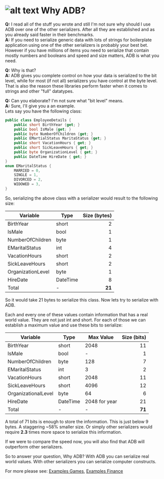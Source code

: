 # ![alt text](http://cdn.3volve.io/adb/images/logo/0.5x/logo@0.5x.png "ADB Logo")   Why ADB?

**Q:** I read all of the stuff you wrote and still I'm not sure why should I use ADB over one of the other serializers. After all they are established and as you already said faster in their benchmarks.  
**A:** If you need to serialize generic data with lots of strings for boilerplate application using one of the other serializers is probably your best bet. However if you have millions of items you need to serialize that contain mostly numbers and booleans and speed and size matters, ADB is what you need.

**Q:** Why is that?   
**A:** ADB gives you complete control on how your data is serialized to the bit level, while for most (if not all) serializers you have control at the byte level. That is also the reason these libraries perform faster when it comes to strings and other "full" datatypes.

**Q:** Can you elaborate? I'm not sure what "bit level" means.  
**A:** Sure, I'll give you a an example.  
Lets say you have the following class:

```C#
public class EmployeeDetails {
    public short BirthYear {get; }
    public bool IsMale {get; }
    public byte NumberOfChildren {get; }
    public EMartialStatus MaritaStatus {get; }
    public short VacationHours { get; }
    public short SickLeaveHours { get; }
    public byte OrganizationLevel { get; }
    public DateTime HireDate { get; }
}
enum EMaritalStatus {
    MARRIED = 0,
    SINGLE = 1,
    DIVORCED = 2,
    WIDOWED = 3,
}
```

So, serializing the above class with a serializer would result to the following size:

Variable | Type | Size (bytes) 
------------|--------|-------:
BirthYear|short|2
IsMale|bool|1
NumberOfChildren|byte|1
EMaritalStatus|int|4
VacationHours|short|2
SickLeaveHours|short|2
OrganizationLevel|byte|1
HireDate|DateTime|8
Total|-|**21**

So it would take 21 bytes to serialize this class. Now lets try to serialize with ADB.

Each and every one of these values contain information that has a real world value. They are not just int and short. For each of those we can establish a maximum value and use these bits to serialize:

Variable|Type|Max Value|Size (bits)
-----------|-------|--------------|-------------:
BirthYear|short|2048|11
IsMale|bool|-|1
NumberOfChildren|byte|128|7
EMaritalStatus|int|3|2
VacationHours|short|2048|11
SickLeaveHours|short|4096|12
OrganizationalLevel|byte|64|6
HireDate|DateTime|2048 for year|21
Total|-|-|**71**

A total of 71 bits is enough to store the information. This is just below 9 bytes. A staggering ~58% smaller size. Or simply other serializers would require **2.3** times more space to serialize this information. 

If we were to compare the speed now, you will also find that ADB will outperform other serializers.

So to answer your question, Why ADB? With ADB you can serialize real world values. With other serializers you can serialize computer constructs.

For more please see: [Examples Games](EXAMPLES_GAMES.md), [Examples Finance](EXAMPLES_FINANCE.md)





